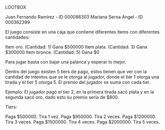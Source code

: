 LOOTBOX

Juan Fernando Ramírez - ID 000086303
Mariana Serna Angel - ID 000362399

El juego consiste en una caja que contiene diferentes items con diferentes cantidades:

Item oro. (Cantidad: 1) Gana $500000
Item plata. (Cantidad: 3) Gana $300000
Item bronce. (Cantidad: 5) Gana $0

Para jugar basta con bajar una palanca y esperar lo mejor.

Dentro del juego existen 5 tiers de pago, estos tienen que ver con la cantidad de intentos que se le otorga al jugador, donde el tier 1 otorga una tirada y el tier 5 otorga 5. El premio del jugador se suma con cada tier. 

Ejemplo: El jugador pagó el tier 2, en la primera tirada sacó plata y en la segunda sacó oro, dado esto su premio sería de $800.

Tiers:

Paga $500000. Tira 1 vez.
Paga $950000. Tira 2 veces.
Paga $1200000. Tira 3 veces.
Paga $1500000. Tira 4 veces.
Paga $2000000. Tira 5 veces.

